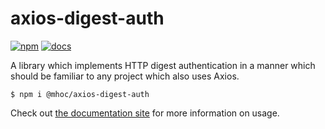 # axios-digest-auth

[![npm](https://img.shields.io/badge/npm-0.5.0-yellow)](https://www.npmjs.com/package/@mhoc/axios-digest-auth)
[![docs](https://img.shields.io/badge/documentation-0.5.0-blue)](https://axios-digest-auth.mhoc.co)

A library which implements HTTP digest authentication in a manner which should be familiar to any 
project which also uses Axios.

```
$ npm i @mhoc/axios-digest-auth
```

Check out [the documentation site](https://axios-digest-auth.mhoc.co) for more information 
on usage.
